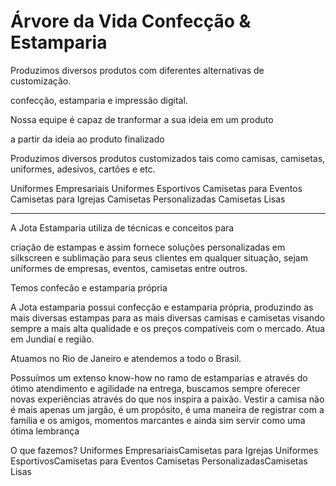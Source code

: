 # Árvore da Vida Confecção & Estamparia

Produzimos diversos produtos com diferentes alternativas de customização.

confecção, estamparia e impressão digital.

Nossa equipe é capaz de tranformar a sua ideia em um produto

a partir da ideia ao produto finalizado

Produzimos diversos produtos customizados tais como camisas, camisetas, uniformes, adesivos, cartões e etc.

Uniformes Empresariais
Uniformes Esportivos
Camisetas para Eventos
Camisetas para Igrejas
Camisetas Personalizadas
Camisetas Lisas

---

A Jota Estamparia utiliza de técnicas e conceitos para

criação de estampas e assim fornece soluções personalizadas em silkscreen e sublimação para seus clientes em qualquer situação, sejam uniformes de empresas, eventos, camisetas entre outros.

Temos confecão e estamparia própria

A Jota estamparia possui confecção e estamparia própria, produzindo as mais diversas estampas para as mais diversas camisas e camisetas visando sempre a mais alta qualidade e os preços compatíveis com o mercado. Atua em Jundiaí e região.

Atuamos no Rio de Janeiro e atendemos a todo o Brasil.

Possuímos um extenso know-how no ramo de estamparias e através do ótimo atendimento e agilidade na entrega, buscamos sempre oferecer novas experiências através do que nos inspira a paixão. Vestir a camisa não é mais apenas um jargão, é um propósito, é uma maneira de registrar com a família e os amigos, momentos marcantes e ainda sim servir como uma ótima lembrança

O que fazemos?
Uniformes EmpresariaisCamisetas para Igrejas
Uniformes EsportivosCamisetas para Eventos
Camisetas PersonalizadasCamisetas Lisas
